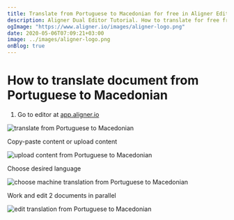 ```yaml
---
title: Translate from Portuguese to Macedonian for free in Aligner Editor
description: Aligner Dual Editor Tutorial. How to translate for free from Portuguese to Macedonian. Aligner is multilingual document management platform. 
ogImage: "https://www.aligner.io/images/aligner-logo.png"
date: 2020-05-06T07:09:21+03:00
image: ../images/aligner-logo.png
onBlog: true
---
```


# How to translate document from Portuguese to Macedonian

1. Go to editor at [app.aligner.io](https://app.aligner.io "Aligner App web page")

![translate from Portuguese to Macedonian](../aligner-blank-editor.png "translate from Portuguese to Macedonian")

Copy-paste content or upload content

![upload content from Portuguese to Macedonian](../aligner-uploaded-document.png "upload content from Portuguese to Macedonian")

Choose desired language

![choose machine translation from Portuguese to Macedonian](../aligner-language-dropdown.png "choose machine translation from Portuguese to Macedonian")

Work and edit 2 documents in parallel

![edit translation from Portuguese to Macedonian](../aligner-double-sitded-editor.png "edit translation from Portuguese to Macedonian")

